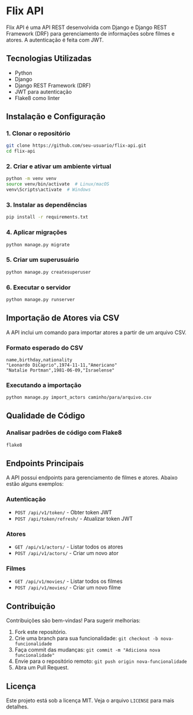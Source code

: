 # Flix API

Flix API é uma API REST desenvolvida com Django e Django REST Framework (DRF) para gerenciamento de informações sobre filmes e atores. A autenticação é feita com JWT.

## Tecnologias Utilizadas

- Python
- Django
- Django REST Framework (DRF)
- JWT para autenticação
- Flake8 como linter

## Instalação e Configuração

### 1. Clonar o repositório
```bash
git clone https://github.com/seu-usuario/flix-api.git
cd flix-api
```

### 2. Criar e ativar um ambiente virtual
```bash
python -m venv venv
source venv/bin/activate  # Linux/macOS
venv\Scripts\activate  # Windows
```

### 3. Instalar as dependências
```bash
pip install -r requirements.txt
```

### 4. Aplicar migrações
```bash
python manage.py migrate
```

### 5. Criar um superusuário
```bash
python manage.py createsuperuser
```

### 6. Executar o servidor
```bash
python manage.py runserver
```

## Importação de Atores via CSV

A API inclui um comando para importar atores a partir de um arquivo CSV.

### Formato esperado do CSV
```csv
name,birthday,nationality
"Leonardo DiCaprio",1974-11-11,"Americano"
"Natalie Portman",1981-06-09,"Israelense"
```

### Executando a importação
```bash
python manage.py import_actors caminho/para/arquivo.csv
```

## Qualidade de Código

### Analisar padrões de código com Flake8
```bash
flake8
```

## Endpoints Principais

A API possui endpoints para gerenciamento de filmes e atores. Abaixo estão alguns exemplos:

### Autenticação
- `POST /api/v1/token/` - Obter token JWT
- `POST /api/token/refresh/` - Atualizar token JWT

### Atores
- `GET /api/v1/actors/` - Listar todos os atores
- `POST /api/v1/actors/` - Criar um novo ator

### Filmes
- `GET /api/v1/movies/` - Listar todos os filmes
- `POST /api/v1/movies/` - Criar um novo filme

## Contribuição

Contribuições são bem-vindas! Para sugerir melhorias:
1. Fork este repositório.
2. Crie uma branch para sua funcionalidade: `git checkout -b nova-funcionalidade`
3. Faça commit das mudanças: `git commit -m "Adiciona nova funcionalidade"`
4. Envie para o repositório remoto: `git push origin nova-funcionalidade`
5. Abra um Pull Request.

## Licença

Este projeto está sob a licença MIT. Veja o arquivo `LICENSE` para mais detalhes.

